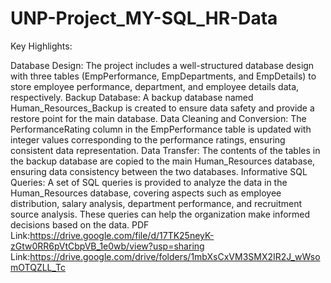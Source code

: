 # UNP-Project_MY-SQL_HR-Data
Key Highlights:

Database Design: The project includes a well-structured database design with three tables (EmpPerformance, EmpDepartments, and EmpDetails) to store employee performance, department, and employee details data, respectively.
Backup Database: A backup database named Human_Resources_Backup is created to ensure data safety and provide a restore point for the main database.
Data Cleaning and Conversion: The PerformanceRating column in the EmpPerformance table is updated with integer values corresponding to the performance ratings, ensuring consistent data representation.
Data Transfer: The contents of the tables in the backup database are copied to the main Human_Resources database, ensuring data consistency between the two databases.
Informative SQL Queries: A set of SQL queries is provided to analyze the data in the Human_Resources database, covering aspects such as employee distribution, salary analysis, department performance, and recruitment source analysis. These queries can help the organization make informed decisions based on the data.
PDF Link:https://drive.google.com/file/d/17TK25neyK-zGtw0RR6pVtCbpVB_1e0wb/view?usp=sharing
Link:https://drive.google.com/drive/folders/1mbXsCxVM3SMX2IR2J_wWsomOTQZLL_Tc
